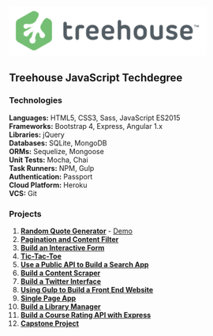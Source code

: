 ![Treehouse](treehouse.png)

## Treehouse JavaScript Techdegree


### Technologies

**Languages:** HTML5, CSS3, Sass, JavaScript ES2015  
**Frameworks:** Bootstrap 4, Express, Angular 1.x  
**Libraries:** jQuery  
**Databases:** SQLite, MongoDB  
**ORMs:** Sequelize, Mongoose  
**Unit Tests:** Mocha, Chai  
**Task Runners:** NPM, Gulp  
**Authentication:** Passport  
**Cloud Platform:** Heroku  
**VCS:** Git


### Projects

1.  **[Random Quote Generator](https://github.com/adamelliotfields/treehouse-javascript-techdegree/tree/master/01-random-quote-generator)** - [Demo](https://adamelliotfields.github.io/treehouse-javascript-techdegree/01-random-quote-generator/index.html)
2.  **[Pagination and Content Filter](https://github.com/adamelliotfields/treehouse-javascript-techdegree/tree/master/02-pagination-content-filter)**
3.  **[Build an Interactive Form](https://github.com/adamelliotfields/treehouse-javascript-techdegree/tree/master/03-interactive-form)**
4.  **[Tic-Tac-Toe](https://github.com/adamelliotfields/treehouse-javascript-techdegree/tree/master/04-tic-tac-toe)**
5.  **[Use a Public API to Build a Search App](https://github.com/adamelliotfields/treehouse-javascript-techdegree/tree/master/05-search-app)**
6.  **[Build a Content Scraper](https://github.com/adamelliotfields/treehouse-javascript-techdegree/tree/master/06-content-scraper)**
7.  **[Build a Twitter Interface](https://github.com/adamelliotfields/treehouse-javascript-techdegree/tree/master/07-twitter-interface)**
8.  **[Using Gulp to Build a Front End Website](https://github.com/adamelliotfields/treehouse-javascript-techdegree/tree/master/08-front-end-website)**
9.  **[Single Page App](https://github.com/adamelliotfields/treehouse-javascript-techdegree/tree/master/09-single-page-app)**
10.  **[Build a Library Manager](https://github.com/adamelliotfields/treehouse-javascript-techdegree/tree/master/10-library-manager)**
11.  **[Build a Course Rating API with Express](https://github.com/adamelliotfields/treehouse-javascript-techdegree/tree/master/11-course-rating-api)**
12.  **[Capstone Project](https://github.com/adamelliotfields/treehouse-javascript-techdegree/tree/master/12-capstone-project)**
